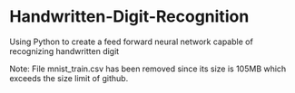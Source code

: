 # Handwritten-Digit-Recognition
Using Python to create a feed forward neural network capable of recognizing handwritten digit

Note: File mnist_train.csv has been removed since its size is 105MB which exceeds the size limit of github. 
